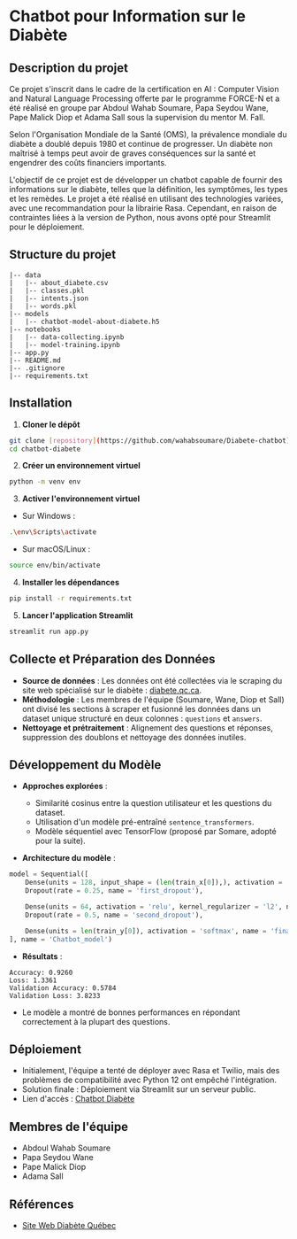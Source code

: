 # Chatbot pour Information sur le Diabète

## Description du projet

Ce projet s'inscrit dans le cadre de la certification en AI : Computer Vision and Natural Language Processing offerte par le programme FORCE-N et a été réalisé en groupe par Abdoul Wahab Soumare, Papa Seydou Wane, Pape Malick Diop et Adama Sall sous la supervision du mentor M. Fall.

Selon l'Organisation Mondiale de la Santé (OMS), la prévalence mondiale du diabète a doublé depuis 1980 et continue de progresser. Un diabète non maîtrisé à temps peut avoir de graves conséquences sur la santé et engendrer des coûts financiers importants. 

L'objectif de ce projet est de développer un chatbot capable de fournir des informations sur le diabète, telles que la définition, les symptômes, les types et les remèdes. Le projet a été réalisé en utilisant des technologies variées, avec une recommandation pour la librairie Rasa. Cependant, en raison de contraintes liées à la version de Python, nous avons opté pour Streamlit pour le déploiement.

## Structure du projet

```
|-- data
|   |-- about_diabete.csv
|   |-- classes.pkl
|   |-- intents.json
|   |-- words.pkl
|-- models
|   |-- chatbot-model-about-diabete.h5
|-- notebooks
|   |-- data-collecting.ipynb
|   |-- model-training.ipynb
|-- app.py
|-- README.md
|-- .gitignore
|-- requirements.txt
```

## Installation

1. **Cloner le dépôt**
```bash
git clone [repository](https://github.com/wahabsoumare/Diabete-chatbot)
cd chatbot-diabete
```

2. **Créer un environnement virtuel**
```bash
python -m venv env
```

3. **Activer l'environnement virtuel**
- Sur Windows :
```bash
.\env\Scripts\activate
```
- Sur macOS/Linux :
```bash
source env/bin/activate
```

4. **Installer les dépendances**
```bash
pip install -r requirements.txt
```

5. **Lancer l'application Streamlit**
```bash
streamlit run app.py
```

## Collecte et Préparation des Données

- **Source de données** : Les données ont été collectées via le scraping du site web spécialisé sur le diabète : [diabete.qc.ca](https://www.diabete.qc.ca/le-diabete-en-questions/).
- **Méthodologie** : Les membres de l'équipe (Soumare, Wane, Diop et Sall) ont divisé les sections à scraper et fusionné les données dans un dataset unique structuré en deux colonnes : `questions` et `answers`.
- **Nettoyage et prétraitement** : Alignement des questions et réponses, suppression des doublons et nettoyage des données inutiles.

## Développement du Modèle

- **Approches explorées** :
  - Similarité cosinus entre la question utilisateur et les questions du dataset.
  - Utilisation d'un modèle pré-entraîné `sentence_transformers`.
  - Modèle séquentiel avec TensorFlow (proposé par Somare, adopté pour la suite).

- **Architecture du modèle** :
```python
model = Sequential([
    Dense(units = 128, input_shape = (len(train_x[0]),), activation = 'relu', kernel_regularizer = 'l2' name = 'first_layer'),
    Dropout(rate = 0.25, name = 'first_dropout'),

    Dense(units = 64, activation = 'relu', kernel_regularizer = 'l2', name = 'second_layer'),
    Dropout(rate = 0.5, name = 'second_dropout'),

    Dense(units = len(train_y[0]), activation = 'softmax', name = 'final_layer')
], name = 'Chatbot_model')
```

- **Résultats** :
```
Accuracy: 0.9260
Loss: 1.3361
Validation Accuracy: 0.5784
Validation Loss: 3.8233
```
- Le modèle a montré de bonnes performances en répondant correctement à la plupart des questions.

## Déploiement

- Initialement, l'équipe a tenté de déployer avec Rasa et Twilio, mais des problèmes de compatibilité avec Python 12 ont empêché l'intégration.
- Solution finale : Déploiement via Streamlit sur un serveur public.
- Lien d'accès : [Chatbot Diabète](https://wahab-diabete-chatbot.streamlit.app/)

## Membres de l'équipe
- Abdoul Wahab Soumare
- Papa Seydou Wane
- Pape Malick Diop
- Adama Sall

## Références
- [Site Web Diabète Québec](https://www.diabete.qc.ca/le-diabete-en-questions/)

